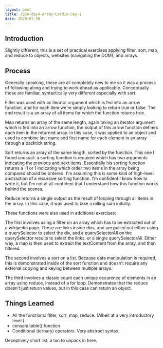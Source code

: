 ```yaml
---
layout: post
title: JS30-day4-Array-Cardio-Day-1
date: 2020-07-30
---
```


## Introduction

Slightly different, this is a set of practical exercises applying filter, sort, map, and reduce to objects, websites (navigating the DOM), and arrays.

## Process

Generally speaking, these are all completely new to me so it was a process of following along and trying to work ahead as applicable. Conceptually these are familiar, syntactically very different especially with sort.

Filter was used with an iterator argument which is fed into an arrow function, and for each item we're simply looking to return true or false. The end result is a an array of all items for which the function returns true.

Map returns an array of the same length, again taking an iterator argument which is fed into an arrow function, the output of this arrow function defines each item in the returned array. In this case, it was applied to an object and used to combine last name and first name for each element in an array through a backtick string.

Sort returns an array of the same length, sorted by the function. This one I found unusual- a sorting function is required which has two arguments indicating the previous and next items. Essentially his sorting function returns a -1 or 1 indicating which order two items in the array being compared should be ordered. I'm assuming this is some kind of high-level abstraction of a recursive sorting function. I'm confident I know how to write it, but I'm not at all confident that I understand how this function works behind the scenes.

Reduce returns a single output as the result of looping through all items in the array. In this case, it was used to take a rolling sum initially. 

These functions were also used in additional exercises:

The first involves using a filter on an array which has to be extracted out of a wikipedia page. These are links inside divs, and are pulled out either using a querySelector to select the div, and a querySelectorAll on the querySelector results to select the links, or a single querySelectorAll. Either way, a map is then used to extract the textContent from the array, and then filtered.

The second involves a sort on a list. Because data manipulation is required, this is demonstrated inside of the sort function and doesn't require any external copying and keying between multiple arrays.

The third involves a classic count each unique occurence of elements in an array using reduce, instead of a for loop. Demonstrates that the reduce doesn't just return values, but in this case can return an object. 

## Things Learned
- All the functions: filter, sort, map, reduce. (Albeit at a very introductory level.)
- console.table() function
- Conditional (ternary) operators. Very abstract syntax.

Deceptively short list, a ton to unpack in here.